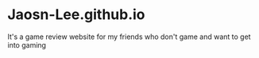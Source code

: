 # Jaosn-Lee.github.io
It's a game review website for my friends who don't game and want to get into gaming
